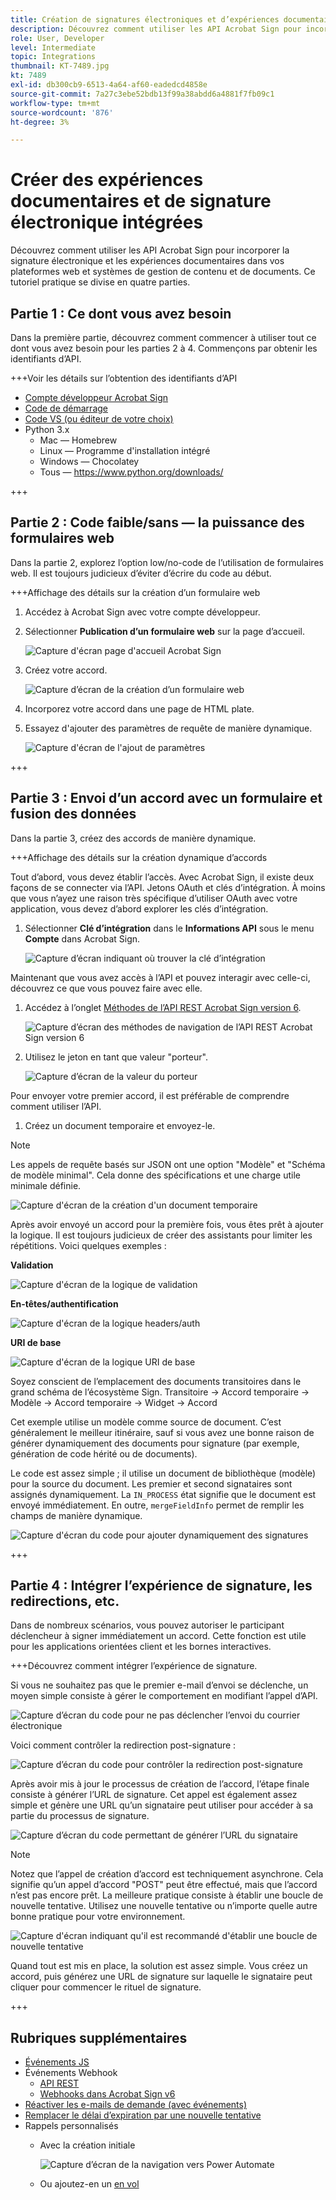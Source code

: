```yaml
---
title: Création de signatures électroniques et d’expériences documentaires incorporées
description: Découvrez comment utiliser les API Acrobat Sign pour incorporer la signature électronique et les expériences documentaires dans vos plateformes web et systèmes de gestion de contenu et de documents
role: User, Developer
level: Intermediate
topic: Integrations
thumbnail: KT-7489.jpg
kt: 7489
exl-id: db300cb9-6513-4a64-af60-eadedcd4858e
source-git-commit: 7a27c3ebe52bdb13f99a38abdd6a4881f7fb09c1
workflow-type: tm+mt
source-wordcount: '876'
ht-degree: 3%

---
```


# Créer des expériences documentaires et de signature électronique intégrées

Découvrez comment utiliser les API Acrobat Sign pour incorporer la signature électronique et les expériences documentaires dans vos plateformes web et systèmes de gestion de contenu et de documents. Ce tutoriel pratique se divise en quatre parties.

## Partie 1 : Ce dont vous avez besoin

Dans la première partie, découvrez comment commencer à utiliser tout ce dont vous avez besoin pour les parties 2 à 4. Commençons par obtenir les identifiants d’API.

+++Voir les détails sur l’obtention des identifiants d’API

* [Compte développeur Acrobat Sign](https://acrobat.adobe.com/fr/fr/sign/developer-form.html)
* [Code de démarrage](https://github.com/benvanderberg/adobe-sign-api-tutorial)
* [Code VS (ou éditeur de votre choix)](https://code.visualstudio.com)
* Python 3.x
   * Mac — Homebrew
   * Linux — Programme d&#39;installation intégré
   * Windows — Chocolatey
   * Tous — https://www.python.org/downloads/

+++

## Partie 2 : Code faible/sans — la puissance des formulaires web

Dans la partie 2, explorez l’option low/no-code de l’utilisation de formulaires web. Il est toujours judicieux d’éviter d’écrire du code au début.

+++Affichage des détails sur la création d’un formulaire web

1. Accédez à Acrobat Sign avec votre compte développeur.

1. Sélectionner **Publication d’un formulaire web** sur la page d’accueil.

   ![Capture d&#39;écran page d&#39;accueil Acrobat Sign](assets/embeddedesignature/embed_1.png)

1. Créez votre accord.

   ![Capture d’écran de la création d’un formulaire web](assets/embeddedesignature/embed_2.png)

1. Incorporez votre accord dans une page de HTML plate.

1. Essayez d&#39;ajouter des paramètres de requête de manière dynamique.

   ![Capture d&#39;écran de l&#39;ajout de paramètres](assets/embeddedesignature/embed_3.png)

+++

## Partie 3 : Envoi d’un accord avec un formulaire et fusion des données

Dans la partie 3, créez des accords de manière dynamique.

+++Affichage des détails sur la création dynamique d’accords

Tout d’abord, vous devez établir l’accès. Avec Acrobat Sign, il existe deux façons de se connecter via l’API. Jetons OAuth et clés d’intégration. À moins que vous n’ayez une raison très spécifique d’utiliser OAuth avec votre application, vous devez d’abord explorer les clés d’intégration.

1. Sélectionner **Clé d’intégration** dans le **Informations API** sous le menu **Compte** dans Acrobat Sign.

   ![Capture d’écran indiquant où trouver la clé d’intégration](assets/embeddedesignature/embed_4.png)

Maintenant que vous avez accès à l’API et pouvez interagir avec celle-ci, découvrez ce que vous pouvez faire avec elle.

1. Accédez à l’onglet [Méthodes de l’API REST Acrobat Sign version 6](http://adobesign.com/public/docs/restapi/v6).

   ![Capture d’écran des méthodes de navigation de l’API REST Acrobat Sign version 6](assets/embeddedesignature/embed_5.png)

1. Utilisez le jeton en tant que valeur &quot;porteur&quot;.

   ![Capture d’écran de la valeur du porteur](assets/embeddedesignature/embed_6.png)

Pour envoyer votre premier accord, il est préférable de comprendre comment utiliser l’API.

1. Créez un document temporaire et envoyez-le.

>[!NOTE]
>
>Les appels de requête basés sur JSON ont une option &quot;Modèle&quot; et &quot;Schéma de modèle minimal&quot;. Cela donne des spécifications et une charge utile minimale définie.

![Capture d&#39;écran de la création d&#39;un document temporaire](assets/embeddedesignature/embed_7.png)

Après avoir envoyé un accord pour la première fois, vous êtes prêt à ajouter la logique. Il est toujours judicieux de créer des assistants pour limiter les répétitions. Voici quelques exemples :

**Validation**

![Capture d&#39;écran de la logique de validation](assets/embeddedesignature/embed_8.png)

**En-têtes/authentification**

![Capture d&#39;écran de la logique headers/auth](assets/embeddedesignature/embed_9.png)

**URI de base**

![Capture d&#39;écran de la logique URI de base](assets/embeddedesignature/embed_10.png)

Soyez conscient de l’emplacement des documents transitoires dans le grand schéma de l’écosystème Sign.
Transitoire -> Accord temporaire -> Modèle -> Accord temporaire -> Widget -> Accord

Cet exemple utilise un modèle comme source de document. C’est généralement le meilleur itinéraire, sauf si vous avez une bonne raison de générer dynamiquement des documents pour signature (par exemple, génération de code hérité ou de documents).

Le code est assez simple ; il utilise un document de bibliothèque (modèle) pour la source du document. Les premier et second signataires sont assignés dynamiquement. La `IN_PROCESS` état signifie que le document est envoyé immédiatement. En outre, `mergeFieldInfo` permet de remplir les champs de manière dynamique.

![Capture d&#39;écran du code pour ajouter dynamiquement des signatures](assets/embeddedesignature/embed_11.png)

+++

## Partie 4 : Intégrer l’expérience de signature, les redirections, etc.

Dans de nombreux scénarios, vous pouvez autoriser le participant déclencheur à signer immédiatement un accord. Cette fonction est utile pour les applications orientées client et les bornes interactives.

+++Découvrez comment intégrer l’expérience de signature.

Si vous ne souhaitez pas que le premier e-mail d’envoi se déclenche, un moyen simple consiste à gérer le comportement en modifiant l’appel d’API.

![Capture d’écran du code pour ne pas déclencher l’envoi du courrier électronique](assets/embeddedesignature/embed_12.png)

Voici comment contrôler la redirection post-signature :

![Capture d’écran du code pour contrôler la redirection post-signature](assets/embeddedesignature/embed_13.png)

Après avoir mis à jour le processus de création de l’accord, l’étape finale consiste à générer l’URL de signature. Cet appel est également assez simple et génère une URL qu’un signataire peut utiliser pour accéder à sa partie du processus de signature.

![Capture d’écran du code permettant de générer l’URL du signataire](assets/embeddedesignature/embed_14.png)

>[!NOTE]
>
>Notez que l’appel de création d’accord est techniquement asynchrone. Cela signifie qu’un appel d’accord &quot;POST&quot; peut être effectué, mais que l’accord n’est pas encore prêt. La meilleure pratique consiste à établir une boucle de nouvelle tentative. Utilisez une nouvelle tentative ou n’importe quelle autre bonne pratique pour votre environnement.

![Capture d&#39;écran indiquant qu&#39;il est recommandé d&#39;établir une boucle de nouvelle tentative](assets/embeddedesignature/embed_15.png)

Quand tout est mis en place, la solution est assez simple. Vous créez un accord, puis générez une URL de signature sur laquelle le signataire peut cliquer pour commencer le rituel de signature.

+++

## Rubriques supplémentaires

* [Événements JS](https://www.adobe.io/apis/documentcloud/sign/docs.html#!adobedocs/adobe-sign/master/events.md)
* Événements Webhook
   * [API REST](https://sign-acs.na1.echosign.com/public/docs/restapi/v6#!/webhooks/createWebhook)
   * [Webhooks dans Acrobat Sign v6](https://www.adobe.io/apis/documentcloud/sign/docs.html#!adobedocs/adobe-sign/master/webhooks.md)
* [Réactiver les e-mails de demande (avec événements)](https://sign-acs.na1.echosign.com/public/docs/restapi/v6#!/agreements/updateAgreement)
* [Remplacer le délai d’expiration par une nouvelle tentative](https://stackoverflow.com/questions/23267409/how-to-implement-retry-mechanism-into-python-requests-library)
* Rappels personnalisés
   * Avec la création initiale

      ![Capture d’écran de la navigation vers Power Automate](assets/embeddedesignature/embed_16.png)

   * Ou ajoutez-en un [en vol](https://sign-acs.na1.echosign.com/public/docs/restapi/v6#!/agreements/createReminderOnParticipant)
